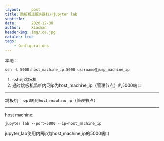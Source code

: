 ```yaml
---
layout:     post
title: 跳板机连服务器打开jupyter lab
subtitle:   
date:       2020-12-30
author:     Xiaohan
header-img: img/ice.jpg
catalog: true
tags:
    - Configurations
---
```


本地：

`ssh -L 5000:host_machine_ip:5000 username@jump_machine_ip`
1. ssh到跳板机
2. 通过跳板机监听内网ip为host_machine_ip（管理节点）的5000端口

-------

跳板机：
opt转到host_machine_ip（管理节点）

-------

host machine:  

`jupyter lab --port=5000 --ip=host_machine_ip`

jupyter_lab使用内网ip为host_machine_ip的5000端口